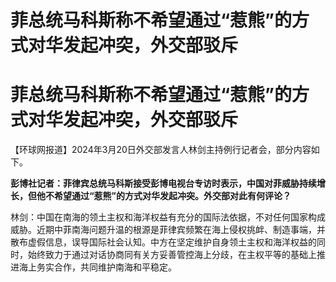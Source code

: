 # 菲总统马科斯称不希望通过“惹熊”的方式对华发起冲突，外交部驳斥

# 菲总统马科斯称不希望通过“惹熊”的方式对华发起冲突，外交部驳斥

【环球网报道】2024年3月20日外交部发言人林剑主持例行记者会，部分内容如下。

**彭博社记者：菲律宾总统马科斯接受彭博电视台专访时表示，中国对菲威胁持续增长，但他不希望通过“惹熊”的方式对华发起冲突。外交部对此有何评论？**

林剑：中国在南海的领土主权和海洋权益有充分的国际法依据，不对任何国家构成威胁。近期中菲南海问题升温的根源是菲律宾频繁在海上侵权挑衅、制造事端，并散布虚假信息，误导国际社会认知。中方在坚定维护自身领土主权和海洋权益的同时，始终致力于通过对话协商同有关方妥善管控海上分歧，在主权平等的基础上推进海上务实合作，共同维护南海和平稳定。

